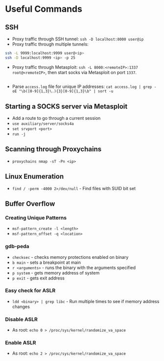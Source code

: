 # Useful Commands

## SSH
- Proxy traffic through SSH tunnel: `ssh -D localhost:8000 user@ip`
- Proxy traffic through multiple tunnels:
```bash
ssh -L 9999:localhost:9999 user@<ip>
ssh -D localhost:9999 <ip> -p 25
```
- Proxy traffic through Metasploit: `ssh -L 8000:<remoteIP>:1337 root@<remoteIP>`, then start socks via Metasploit on port `1337`.

## 
- Parse `access.log` file for unique IP addresses: `cat access.log | grep -oE "\b([0-9]{1,3}\.){3}[0-9]{1,3}\b" | sort -u `

## Starting a SOCKS server via Metasploit
- Add a route to go through a current session
- `use auxiliary/server/socks4a`
- `set srvport <port>`
- `run -j`

## Scanning through Proxychains
- `proxychains nmap -sT -Pn <ip>`

## Linux Enumeration
- `find / -perm -4000 2>/dev/null` - Find files with SUID bit set

## Buffer Overflow

### Creating Unique Patterns
- `msf-pattern_create -l <length>`
- `msf-pattern_offset -q <location>`

### gdb-peda
- `checksec` - checks memory protections enabled on binary
- `b main` - sets a breakpoint at main
- `r <arguments>` - runs the binary with the arguments specified
- `p system` - gets memory address of system
- `p exit` - gets exit address

### Easy check for ASLR
- `ldd <binary> | grep libc` - Run multiple times to see if memory address changes

### Disable ASLR
- As root: `echo 0 > /proc/sys/kernel/randomize_va_space`

### Enable ASLR
- As root: `echo 2 > /proc/sys/kernel/randomize_va_space`
